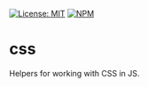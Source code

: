 [![License: MIT](https://img.shields.io/badge/License-MIT-blue.svg)](https://opensource.org/licenses/MIT)
[![NPM](https://img.shields.io/npm/v/@platform/css.svg?colorB=blue&style=flat)](https://www.npmjs.com/package/@platform/css)
# css
Helpers for working with CSS in JS.
